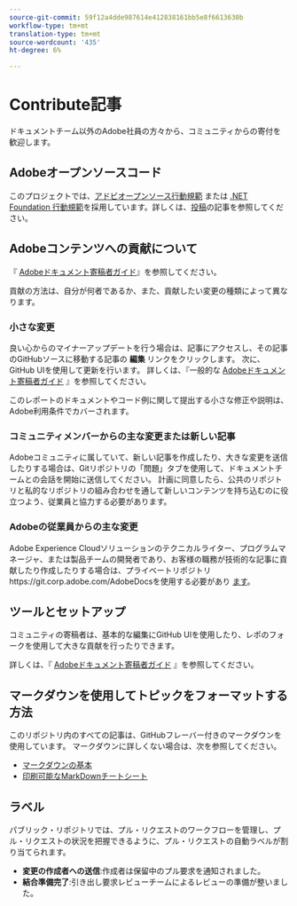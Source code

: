 ```yaml
---
source-git-commit: 59f12a4dde987614e412838161bb5e8f6613630b
workflow-type: tm+mt
translation-type: tm+mt
source-wordcount: '435'
ht-degree: 6%

---
```

# Contribute記事

ドキュメントチーム以外のAdobe社員の方々から、コミュニティからの寄付を歓迎します。

## Adobeオープンソースコード

このプロジェクトでは、[アドビオープンソース行動規範](code-of-conduct.md) または [.NET Foundation 行動規範](https://dotnetfoundation.org/code-of-conduct)を採用しています。詳しくは、[投稿](contributing.md)の記事を参照してください。

## Adobeコンテンツへの貢献について

『 [Adobeドキュメント寄稿者ガイド](https://docs.adobe.com/content/help/en/contributor/contributor-guide/introduction.html)』を参照してください。

貢献の方法は、自分が何者であるか、また、貢献したい変更の種類によって異なります。

### 小さな変更

良い心からのマイナーアップデートを行う場合は、記事にアクセスし、その記事のGitHubソースに移動する記事の **編集** リンクをクリックします。 次に、GitHub UIを使用して更新を行います。 詳しくは、『一般的な [Adobeドキュメント寄稿者ガイド](https://docs.adobe.com/content/help/en/contributor/contributor-guide/introduction.html) 』を参照してください。

このレポートのドキュメントやコード例に関して提出する小さな修正や説明は、Adobe利用条件でカバーされます。

### コミュニティメンバーからの主な変更または新しい記事

Adobeコミュニティに属していて、新しい記事を作成したり、大きな変更を送信したりする場合は、Gitリポジトリの「問題」タブを使用して、ドキュメントチームとの会話を開始に送信してください。 計画に同意したら、公共のリポジトリと私的なリポジトリの組み合わせを通して新しいコンテンツを持ち込むのに役立つよう、従業員と協力する必要があります。

<!--
If you submit a pull request with significant changes to documentation and code examples, you'll see a message in the pull request asking you to submit an online contribution license agreement (CLA). We need you to complete the online form before we can review your pull request.
-->

### Adobeの従業員からの主な変更

Adobe Experience Cloudソリューションのテクニカルライター、プログラムマネージャ、または製品チームの開発者であり、お客様の職務が技術的な記事に貢献したり作成したりする場合は、プライベートリポジトリhttps://git.corp.adobe.com/AdobeDocsを使用する必要があり [ます](https://git.corp.adobe.com/AdobeDocs)。 <!--Employees from other parts of the Adobe world should use the public repo for minor updates.-->

## ツールとセットアップ

コミュニティの寄稿者は、基本的な編集にGitHub UIを使用したり、レポのフォークを使用して大きな貢献を行ったりできます。

詳しくは、『 [Adobeドキュメント寄稿者ガイド](https://docs.adobe.com/content/help/en/contributor/contributor-guide/introduction.html) 』を参照してください。

## マークダウンを使用してトピックをフォーマットする方法

このリポジトリ内のすべての記事は、GitHubフレーバー付きのマークダウンを使用しています。 マークダウンに詳しくない場合は、次を参照してください。

* [マークダウンの基本](https://help.github.com/articles/markdown-basics/)
* [印刷可能なMarkDownチートシート](https://guides.github.com/pdfs/markdown-cheatsheet-online.pdf)

## ラベル

パブリック・リポジトリでは、プル・リクエストのワークフローを管理し、プル・リクエストの状況を把握できるように、プル・リクエストの自動ラベルが割り当てられます。

* **変更の作成者への送信**:作成者は保留中のプル要求を通知されました。
* **結合準備完了**:引き出し要求レビューチームによるレビューの準備が整いました。
